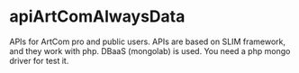 # apiArtComAlwaysData
APIs for ArtCom pro and public users.
APIs are based on SLIM framework, and they work with php. DBaaS (mongolab) is used. You need a php mongo driver for test it.

